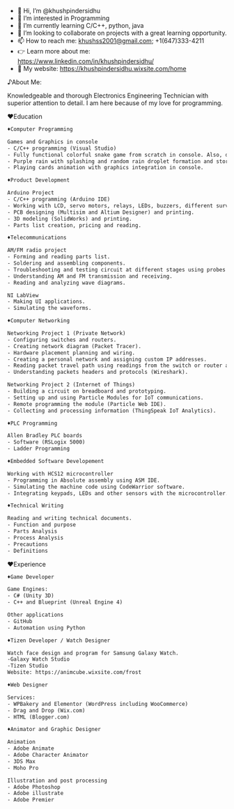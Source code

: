 - 👋 Hi, I’m @khushpindersidhu
- 👀 I’m interested in Programming
- 🌱 I’m currently learning C/C++, python, java 
- 💞️ I’m looking to collaborate on projects with a great learning opportunity.
- 📫 How to reach me: khushss2001@gmail.com; +1(647)333-4211
- 👉 Learn more about me: https://www.linkedin.com/in/khushpindersidhu/
- 👻 My website: https://khushpindersidhu.wixsite.com/home

<!---
khushpindersidhu/khushpindersidhu is a ✨ special ✨ repository because its `README.md` (this file) appears on your GitHub profile.
You can click the Preview link to take a look at your changes.
--->

♪About Me:

Knowledgeable and thorough Electronics Engineering Technician with superior attention to detail. I am here because of my love for programming.

♥Education
```html
♦Computer Programming

Games and Graphics in console
- C/C++ programming (Visual Studio)
- Fully functional colorful snake game from scratch in console. Also, different death animations.
- Purple rain with splashing and random rain droplet formation and storing location using dynamic arrays.
- Playing cards animation with graphics integration in console.
```
```html
♦Product Development

Arduino Project
- C/C++ programming (Arduino IDE)
- Working with LCD, servo motors, relays, LEDs, buzzers, different surveillance sensors, DF music player, and more.
- PCB designing (Multisim and Altium Designer) and printing.
- 3D modeling (SolidWorks) and printing.
- Parts list creation, pricing and reading.
```
```html
♦Telecommunications

AM/FM radio project
- Forming and reading parts list.
- Soldering and assembling components.
- Troubleshooting and testing circuit at different stages using probes and other equipment.
- Understanding AM and FM transmission and receiving.
- Reading and analyzing wave diagrams.

NI LabView
- Making UI applications.
- Simulating the waveforms.
```
```html
♦Computer Networking

Networking Project 1 (Private Network)
- Configuring switches and routers.
- Creating network diagram (Packet Tracer).
- Hardware placement planning and wiring.
- Creating a personal network and assigning custom IP addresses.
- Reading packet travel path using readings from the switch or router and pining different devices.
- Understanding packets headers and protocols (Wireshark).

Networking Project 2 (Internet of Things)
- Building a circuit on breadboard and prototyping.
- Setting up and using Particle Modules for IoT communications.
- Remote programming the module (Particle Web IDE).
- Collecting and processing information (ThingSpeak IoT Analytics).
```
```html
♦PLC Programming

Allen Bradley PLC boards
- Software (RSLogix 5000)
- Ladder Programming
```
```html
♦Embedded Software Developement

Working with HCS12 microcontroller
- Programming in Absolute assembly using ASM IDE.
- Simulating the machine code using CodeWarrior software.
- Integrating keypads, LEDs and other sensors with the microcontroller.
```
```html
♦Technical Writing

Reading and writing technical documents.
- Function and purpose
- Parts Analysis
- Process Analysis
- Precautions
- Definitions
```

♥Experience
```html
♦Game Developer

Game Engines:
- C# (Unity 3D)
- C++ and Blueprint (Unreal Engine 4)

Other applications
- GitHub
- Automation using Python
```
```html
♦Tizen Developer / Watch Designer

Watch face design and program for Samsung Galaxy Watch.
-Galaxy Watch Studio
-Tizen Studio
Website: https://animcube.wixsite.com/frost
```
```html
♦Web Designer

Services:
- WPBakery and Elementor (WordPress including WooCommerce)
- Drag and Drop (Wix.com)
- HTML (Blogger.com)
```
```html
♦Animator and Graphic Designer

Animation
- Adobe Animate
- Adobe Character Animator
- 3DS Max
- Moho Pro

Illustration and post processing
- Adobe Photoshop
- Adobe illustrate
- Adobe Premier
```
